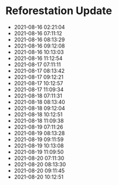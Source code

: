# Reforestation Update
- 2021-08-16 02:21:04
- 2021-08-16 07:11:12
- 2021-08-16 08:13:29
- 2021-08-16 09:12:08
- 2021-08-16 10:13:03
- 2021-08-16 11:12:54
- 2021-08-17 07:11:11
- 2021-08-17 08:13:42
- 2021-08-17 09:12:21
- 2021-08-17 10:12:57
- 2021-08-17 11:09:34
- 2021-08-18 07:11:31
- 2021-08-18 08:13:40
- 2021-08-18 09:12:04
- 2021-08-18 10:12:51
- 2021-08-18 11:09:38
- 2021-08-19 07:11:26
- 2021-08-19 08:13:28
- 2021-08-19 09:11:59
- 2021-08-19 10:13:08
- 2021-08-19 11:09:50
- 2021-08-20 07:11:30
- 2021-08-20 08:13:30
- 2021-08-20 09:11:45
- 2021-08-20 10:12:51
